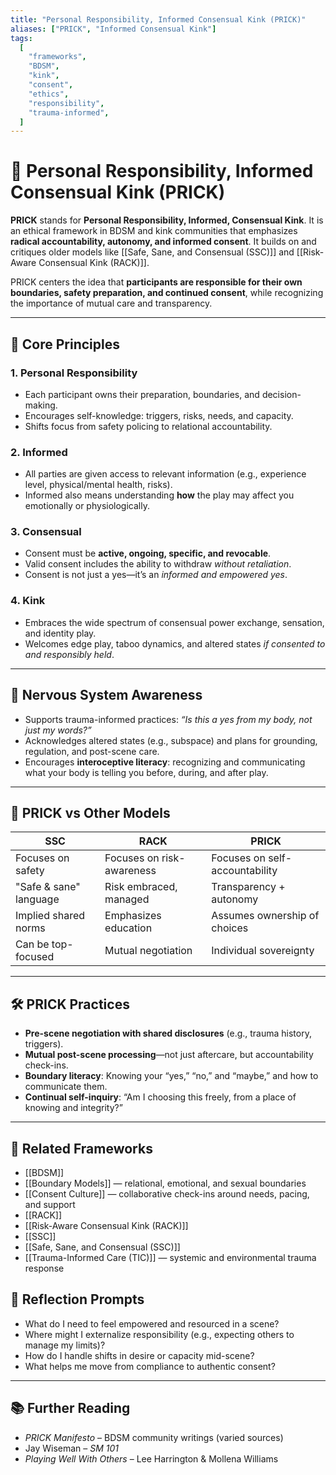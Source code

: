 ```yaml
---
title: "Personal Responsibility, Informed Consensual Kink (PRICK)"
aliases: ["PRICK", "Informed Consensual Kink"]
tags:
  [
    "frameworks",
    "BDSM",
    "kink",
    "consent",
    "ethics",
    "responsibility",
    "trauma-informed",
  ]
---
```


<!-- @format -->

# 🧷 Personal Responsibility, Informed Consensual Kink (PRICK)

**PRICK** stands for **Personal Responsibility, Informed, Consensual Kink**. It is an ethical framework in BDSM and kink communities that emphasizes **radical accountability, autonomy, and informed consent**. It builds on and critiques older models like [[Safe, Sane, and Consensual (SSC)]] and [[Risk-Aware Consensual Kink (RACK)]].

PRICK centers the idea that **participants are responsible for their own boundaries, safety preparation, and continued consent**, while recognizing the importance of mutual care and transparency.

---

## 🔑 Core Principles

### 1. **Personal Responsibility**

- Each participant owns their preparation, boundaries, and decision-making.
- Encourages self-knowledge: triggers, risks, needs, and capacity.
- Shifts focus from safety policing to relational accountability.

### 2. **Informed**

- All parties are given access to relevant information (e.g., experience level, physical/mental health, risks).
- Informed also means understanding **how** the play may affect you emotionally or physiologically.

### 3. **Consensual**

- Consent must be **active, ongoing, specific, and revocable**.
- Valid consent includes the ability to withdraw _without retaliation_.
- Consent is not just a yes—it’s an _informed and empowered yes_.

### 4. **Kink**

- Embraces the wide spectrum of consensual power exchange, sensation, and identity play.
- Welcomes edge play, taboo dynamics, and altered states _if consented to and responsibly held_.

---

## 🧠 Nervous System Awareness

- Supports trauma-informed practices: _“Is this a yes from my body, not just my words?”_
- Acknowledges altered states (e.g., subspace) and plans for grounding, regulation, and post-scene care.
- Encourages **interoceptive literacy**: recognizing and communicating what your body is telling you before, during, and after play.

---

## 💬 PRICK vs Other Models

| SSC                    | RACK                      | PRICK                          |
| ---------------------- | ------------------------- | ------------------------------ |
| Focuses on safety      | Focuses on risk-awareness | Focuses on self-accountability |
| "Safe & sane" language | Risk embraced, managed    | Transparency + autonomy        |
| Implied shared norms   | Emphasizes education      | Assumes ownership of choices   |
| Can be top-focused     | Mutual negotiation        | Individual sovereignty         |

---

## 🛠 PRICK Practices

- **Pre-scene negotiation with shared disclosures** (e.g., trauma history, triggers).
- **Mutual post-scene processing**—not just aftercare, but accountability check-ins.
- **Boundary literacy**: Knowing your “yes,” “no,” and “maybe,” and how to communicate them.
- **Continual self-inquiry**: “Am I choosing this freely, from a place of knowing and integrity?”

---

## 🔗 Related Frameworks

- [[BDSM]]
- [[Boundary Models]] — relational, emotional, and sexual boundaries
- [[Consent Culture]] — collaborative check-ins around needs, pacing, and support
- [[RACK]]
- [[Risk-Aware Consensual Kink (RACK)]]
- [[SSC]]
- [[Safe, Sane, and Consensual (SSC)]]
- [[Trauma-Informed Care (TIC)]] — systemic and environmental trauma response

## 🧩 Reflection Prompts

- What do I need to feel empowered and resourced in a scene?
- Where might I externalize responsibility (e.g., expecting others to manage my limits)?
- How do I handle shifts in desire or capacity mid-scene?
- What helps me move from compliance to authentic consent?

---

## 📚 Further Reading

- _PRICK Manifesto_ – BDSM community writings (varied sources)
- Jay Wiseman – _SM 101_
- _Playing Well With Others_ – Lee Harrington & Mollena Williams
